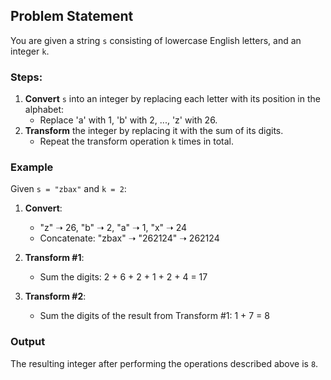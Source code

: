 ## Problem Statement

You are given a string `s` consisting of lowercase English letters, and an integer `k`.

### Steps:

1. **Convert** `s` into an integer by replacing each letter with its position in the alphabet:
   - Replace 'a' with 1, 'b' with 2, ..., 'z' with 26.
2. **Transform** the integer by replacing it with the sum of its digits.
   - Repeat the transform operation `k` times in total.

### Example

Given `s = "zbax"` and `k = 2`:

1. **Convert**:

   - "z" ➝ 26, "b" ➝ 2, "a" ➝ 1, "x" ➝ 24
   - Concatenate: "zbax" ➝ "262124" ➝ 262124

2. **Transform #1**:

   - Sum the digits: 2 + 6 + 2 + 1 + 2 + 4 = 17

3. **Transform #2**:
   - Sum the digits of the result from Transform #1: 1 + 7 = 8

### Output

The resulting integer after performing the operations described above is `8`.

